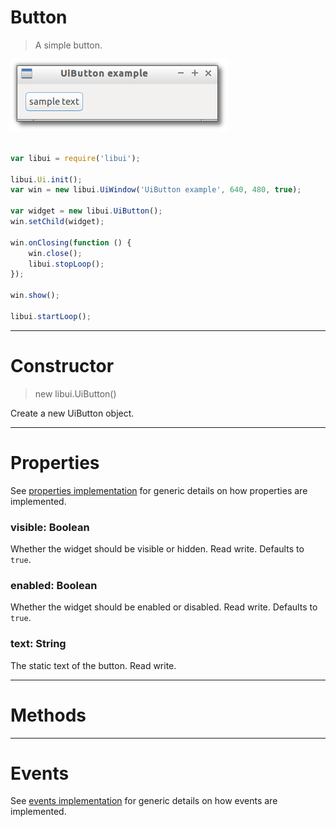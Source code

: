 
# Button

> A simple button.

![UiButton example](media/UiButton.png)

```js

var libui = require('libui');

libui.Ui.init();
var win = new libui.UiWindow('UiButton example', 640, 480, true);

var widget = new libui.UiButton();
win.setChild(widget);

win.onClosing(function () {
	win.close();
	libui.stopLoop();
});

win.show();

libui.startLoop();

```

---

# Constructor

> new libui.UiButton()

Create a new UiButton object.

---

# Properties

See [properties implementation](properties.md) for generic details on how properties are implemented.


### visible: Boolean

Whether the widget should be visible or hidden. 
Read write.
Defaults to `true`.



### enabled: Boolean

Whether the widget should be enabled or disabled. 
Read write.
Defaults to `true`.



### text: String

The static text of the button.
Read write.




---

# Methods



---

# Events

See [events implementation](events.md) for generic details on how events are implemented.



